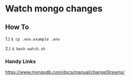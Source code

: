 # Watch mongo changes

## How To

1.) `$ cp .env.example .env`

2.) `$ bash watch.sh`

### Handy Links

<https://www.mongodb.com/docs/manual/changeStreams/>
